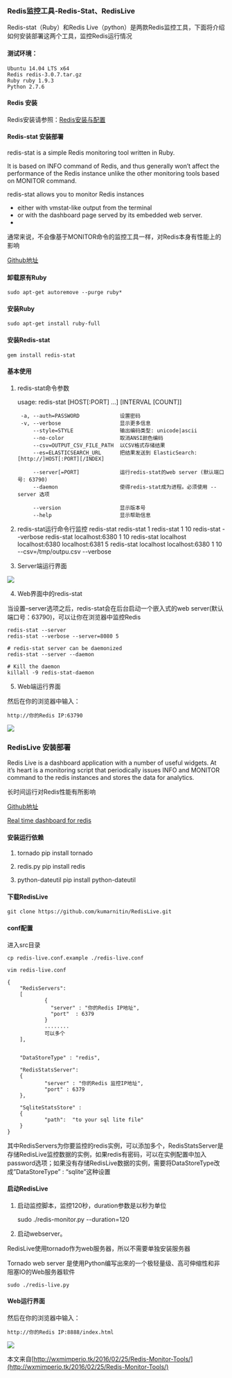 ### Redis监控工具-Redis-Stat、RedisLive ###

Redis-stat（Ruby）和Redis Live（python）是两款Redis监控工具，下面将介绍如何安装部署这两个工具，监控Redis运行情况

#### 测试环境： ####

	Ubuntu 14.04 LTS x64
	Redis redis-3.0.7.tar.gz
	Ruby ruby 1.9.3
	Python 2.7.6

#### Redis 安装 ####
Redis安装请参照：[Redis安装与配置](https://github.com/scalad/Note/tree/master/Redis_Config)

#### Redis-stat 安装部署 ####
redis-stat is a simple Redis monitoring tool written in Ruby.

It is based on INFO command of Redis, and thus generally won’t affect the performance of the Redis instance unlike the other monitoring tools based on MONITOR command.

redis-stat allows you to monitor Redis instances

* either with vmstat-like output from the terminal
* or with the dashboard page served by its embedded web server.
* 
通常来说，不会像基于MONITOR命令的监控工具一样，对Redis本身有性能上的影响

[Github地址](https://github.com/junegunn/redis-stat)

#### 卸载原有Ruby ####
	sudo apt-get autoremove --purge ruby*

#### 安装Ruby ####
	sudo apt-get install ruby-full

#### 安装Redis-stat ####
	gem install redis-stat

#### 基本使用 ####
1. redis-stat命令参数
	
	usage: redis-stat [HOST[:PORT] ...] [INTERVAL [COUNT]]
	
	    -a, --auth=PASSWORD             设置密码
	    -v, --verbose                   显示更多信息
	        --style=STYLE               输出编码类型: unicode|ascii
	        --no-color                  取消ANSI颜色编码
	        --csv=OUTPUT_CSV_FILE_PATH  以CSV格式存储结果
	        --es=ELASTICSEARCH_URL      把结果发送到 ElasticSearch: [http://]HOST[:PORT][/INDEX]
	
	        --server[=PORT]             运行redis-stat的web server (默认端口号: 63790)
	        --daemon                    使得redis-stat成为进程。必须使用 --server 选项
	        
	        --version                   显示版本号
	        --help                      显示帮助信息

2. redis-stat运行命令行监控
	redis-stat
	redis-stat 1
	redis-stat 1 10
	redis-stat --verbose
	redis-stat localhost:6380 1 10
	redis-stat localhost localhost:6380 localhost:6381 5
	redis-stat localhost localhost:6380 1 10 --csv=/tmp/outpu.csv --verbose

3. Server端运行界面

![](https://github.com/scalad/Note/blob/master/Redis_State_Live/image/redis-stat-0.3.0.png)

4. Web界面中的redis-stat

当设置–server选项之后，redis-stat会在后台启动一个嵌入式的web server(默认端口号：63790)，可以让你在浏览器中监控Redis

	redis-stat --server
	redis-stat --verbose --server=8080 5
	
	# redis-stat server can be daemonized
	redis-stat --server --daemon
	
	# Kill the daemon
	killall -9 redis-stat-daemon

5. Web端运行界面

然后在你的浏览器中输入：

	http://你的Redis IP:63790

![](https://github.com/scalad/Note/blob/master/Redis_State_Live/image/redis-stat-web.png)

### RedisLive 安装部署 ###

Redis Live is a dashboard application with a number of useful widgets. At it’s heart is a monitoring script that periodically issues INFO and MONITOR command to the redis instances and stores the data for analytics.

长时间运行对Redis性能有所影响

[Github地址](https://github.com/nkrode/RedisLive)

[Real time dashboard for redis](http://www.nkrode.com/article/real-time-dashboard-for-redis)

#### 安装运行依赖 ####
1. tornado
	pip install tornado

2. redis.py
	pip install redis

3. python-dateutil
	pip install python-dateutil

#### 下载RedisLive ####
	git clone https://github.com/kumarnitin/RedisLive.git

#### conf配置 ####
进入src目录

	cp redis-live.conf.example ./redis-live.conf

	vim redis-live.conf

	{  
        "RedisServers":  
        [   
                {  
                  "server" : "你的Redis IP地址",  
                  "port"  : 6379  
                }
                ........
                可以多个
        ],  
          
 
        "DataStoreType" : "redis",  
 
        "RedisStatsServer":  
        {  
                "server" : "你的Redis 监控IP地址",  
                "port" : 6379  
        },
        
        "SqliteStatsStore" :
        {
                "path":  "to your sql lite file"
        }
	}
	
其中RedisServers为你要监控的redis实例，可以添加多个，RedisStatsServer是存储RedisLive监控数据的实例，如果redis有密码，可以在实例配置中加入password选项；如果没有存储RedisLive数据的实例，需要将DataStoreType改成”DataStoreType” : “sqlite”这种设置

#### 启动RedisLive ####
1. 启动监控脚本，监控120秒，duration参数是以秒为单位

	sudo ./redis-monitor.py --duration=120

2. 启动webserver。

RedisLive使用tornado作为web服务器，所以不需要单独安装服务器

Tornado web server 是使用Python编写出來的一个极轻量级、高可伸缩性和非阻塞IO的Web服务器软件

	sudo ./redis-live.py

#### Web运行界面 ####
然后在你的浏览器中输入：

	http://你的Redis IP:8888/index.html

![](https://github.com/scalad/Note/blob/master/Redis_State_Live/image/redis-live.png)

本文来自[http://wxmimperio.tk/2016/02/25/Redis-Monitor-Tools/](http://wxmimperio.tk/2016/02/25/Redis-Monitor-Tools/)
